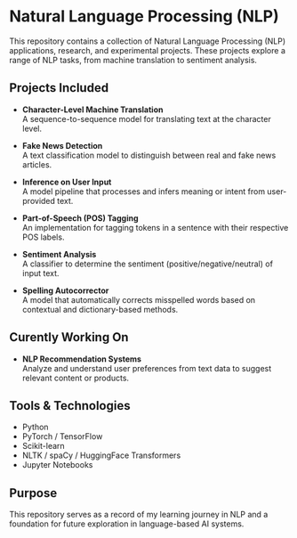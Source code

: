 # Natural Language Processing (NLP)

This repository contains a collection of Natural Language Processing (NLP) applications, research, and experimental projects. These projects explore a range of NLP tasks, from machine translation to sentiment analysis.

## Projects Included

- **Character-Level Machine Translation**  
  A sequence-to-sequence model for translating text at the character level.

- **Fake News Detection**  
  A text classification model to distinguish between real and fake news articles.

- **Inference on User Input**  
  A model pipeline that processes and infers meaning or intent from user-provided text.

- **Part-of-Speech (POS) Tagging**  
  An implementation for tagging tokens in a sentence with their respective POS labels.

- **Sentiment Analysis**  
  A classifier to determine the sentiment (positive/negative/neutral) of input text.

- **Spelling Autocorrector**  
  A model that automatically corrects misspelled words based on contextual and dictionary-based methods.

## Curently Working On

- **NLP Recommendation Systems**  
  Analyze and understand user preferences from text data to suggest relevant content or products.

## Tools & Technologies

- Python
- PyTorch / TensorFlow
- Scikit-learn
- NLTK / spaCy / HuggingFace Transformers
- Jupyter Notebooks

## Purpose

This repository serves as a record of my learning journey in NLP and a foundation for future exploration in language-based AI systems.
